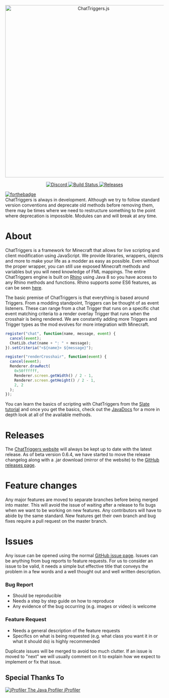 <div align="center">
  <p>
    <a href="https://chattriggers.com">
      <img src="https://chattriggers.com/assets/images/logo-final.png" width="546" alt="ChatTriggers.js" />
    </a>
  </p>
  <p>
    <a href="https://discord.gg/0fNjZyopOvBHZyG8">
      <img src="https://discordapp.com/api/guilds/119493402902528000/embed.png" alt="Discord" />
    </a>
    <a href="https://travis-ci.org/ChatTriggers/ChatTriggers">
      <img src="https://api.travis-ci.org/ChatTriggers/ChatTriggers.svg?branch=master" alt="Build Status" />
    </a>
    <a href="https://github.com/ChatTriggers/ChatTriggers/releases">
      <img src="https://img.shields.io/github/v/release/ChatTriggers/ChatTriggers.svg?include_prereleases" alt="Releases" />
    </a>
  </p>
</div>

[![forthebadge](https://forthebadge.com/images/badges/60-percent-of-the-time-works-every-time.svg)](https://forthebadge.com)<br>
ChatTriggers is always in development. Although we try to follow standard version conventions 
and deprecate old methods before removing them, there may be times where we need to restructure
 something to the point where deprecation is impossible. Modules can and will break at any time.

# About
ChatTriggers is a framework for Minecraft that allows for live scripting and client modification
using JavaScript. We provide libraries, wrappers, objects and more to make your life as a modder
as easy as possible. Even without the proper wrapper, you can still use exposed Minecraft methods
and variables but you will need knowledge of FML mappings. The entire ChatTriggers engine is built
on [Rhino](https://developer.mozilla.org/en-US/docs/Mozilla/Projects/Rhino) using Java 8
so you have access to any Rhino methods and functions. Rhino supports _some_ ES6 features,
as can be seen [here](https://mozilla.github.io/rhino/compat/engines.html).

The basic premise of ChatTriggers is that everything is based around Triggers.
From a modding standpoint, Triggers can be thought of as event listeners.
These can range from a chat Trigger that runs on a specific chat event matching criteria to a
render overlay Trigger that runs when the crosshair is being rendered. We are constantly adding
more Triggers and Trigger types as the mod evolves for more integration with Minecraft.

```JavaScript
register("chat", function(name, message, event) {
  cancel(event);
  ChatLib.chat(name + ": " + message);
}).setCriteria("<${name}> ${message}");

register("renderCrosshair", function(event) {
  cancel(event);
  Renderer.drawRect(
    0x50ffffff,
    Renderer.screen.getWidth() / 2 - 1,
    Renderer.screen.getHeight() / 2 - 1,
    2, 2
  );
});
```

You can learn the basics of scripting with ChatTriggers from the [Slate tutorial](https://www.chattriggers.com/slate/) and once you get the basics, check out the [JavaDocs](https://www.chattriggers.com/javadocs/) for a more in depth look at all of the available methods. 

# Releases
The [ChatTriggers website](https://www.chattriggers.com/) will always be kept up to date with the latest release. As of beta version 0.6.4, we have started to move the release changelog along with a .jar download (mirror of the website) to the [GitHub releases page](https://github.com/ChatTriggers/ct.js/releases).

# Feature changes
Any major features are moved to separate branches before being merged into master. This will avoid the issue of waiting after a release to fix bugs when we want to be working on new features. Any contributors will have to abide by the same standard. New features get their own branch and bug fixes require a pull request on the master branch.

# Issues
Any issue can be opened using the normal [GitHub issue page](https://github.com/ChatTriggers/ChatTriggers/issues). Issues can be anything from bug reports to feature requests. For us to consider an issue to be valid, it needs a simple but effective title that conveys the problem in a few words and a well thought out and well written description.
### Bug Report
- Should be reproducible
- Needs a step by step guide on how to reproduce
- Any evidence of the bug occurring (e.g. images or video) is welcome
### Feature Request
- Needs a general description of the feature requests
- Specifics on what is being requested (e.g. what class you want it in or what it should do) is highly recommended

Duplicate issues will be merged to avoid too much clutter. If an issue is moved to "next" we will usually comment on it to explain how we expect to implement or fix that issue.


## Special Thanks To

<a href="https://www.ej-technologies.com/products/jprofiler/overview.html">
  <img src="https://www.ej-technologies.com/images/product_banners/jprofiler_large.png" alt="jProfiler" />
  The Java Profiler jProfiler
</a>
